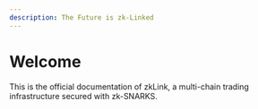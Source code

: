 ```yaml
---
description: The Future is zk-Linked
---
```


# Welcome

This is the official documentation of zkLink, a multi-chain trading infrastructure secured with zk-SNARKS.&#x20;
